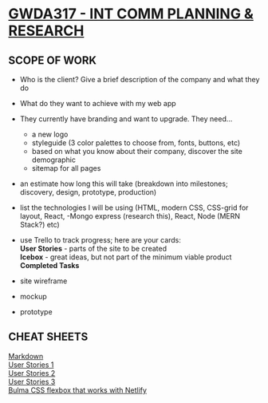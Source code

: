 # [GWDA317 - INT COMM PLANNING & RESEARCH](https://trello.com/invite/b/30zmIDMH/1be773e170613e2247a25be4c96f4961/gwda317)

## SCOPE OF WORK
* Who is the client? Give a brief description of the company and what they do
* What do they want to achieve with my web app
* They currently have branding and want to upgrade. They need...
  * a new logo
  * styleguide (3 color palettes to choose from, fonts, buttons, etc)
  * based on what you know about their company, discover the site demographic
  * sitemap for all pages
* an estimate how long this will take (breakdown into milestones; discovery, design, prototype, production)
* list the technologies I will be using (HTML, modern CSS, CSS-grid for layout, React, -Mongo express (research this), React, Node (MERN Stack?) etc)
* use Trello to track progress; here are your cards:   
**User Stories** - parts of the site to be created  
**Icebox** - great ideas, but not part of the minimum viable product  
**Completed Tasks**  


* site wireframe
* mockup
* prototype


## CHEAT SHEETS  
[Markdown](https://github.com/adam-p/markdown-here/wiki/Markdown-Cheatsheet)  
[User Stories 1](https://www.mountaingoatsoftware.com/agile/user-stories)  
[User Stories 2](https://tech.gsa.gov/guides/user_story_example/)  
[User Stories 3](https://codingsans.com/blog/user-stories-with-templates)  
[Bulma CSS flexbox that works with Netlify](https://bulma.io/)
